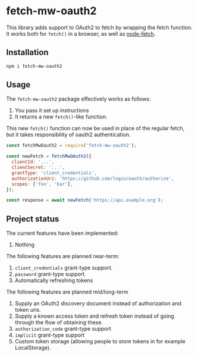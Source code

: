 # fetch-mw-oauth2

This library adds support to OAuth2 to fetch by wrapping the fetch function.
It works both for `fetch()` in a browser, as well as [node-fetch][1].

## Installation

```sh
npm i fetch-mw-oauth2
```

## Usage

The `fetch-mw-oauth2` package effectively works as follows:

1. You pass it set up instructions
2. It returns a new `fetch()`-like function.

This new `fetch()` function can now be used in place of the regular fetch,
but it takes responsibility of oauth2 authentication.

```javascript
const fetchMwOauth2 = require('fetch-mw-oauth2');

const newFetch = fetchMwOAuth2({
  clientId: '...',
  clientSecret: '...',
  grantType: 'client_credentials',
  authorizationUri: 'https://github.com/login/oauth/authorize',
  scopes: ['foo', 'bar'],
});

const response = await newFetch('https://api.example.org');
```

## Project status

The current features have been implemented:

1. Nothing

The following features are planned near-term:

1. `client_credentials` grant-type support.
2. `password` grant-type support.
2. Automatically refreshing tokens

The following features are planned mid/long-term

1. Supply an OAuth2 discovery document instead of authorization and token uris.
2. Supply a known access token and refresh token instead of going through the
   flow of obtaining these.
3. `authorization_code` grant-type support
4. `implicit` grant-type support
5. Custom token storage (allowing people to store tokens in for example
   LocalStorage).


[1]: https://www.npmjs.com/package/node-fetch
